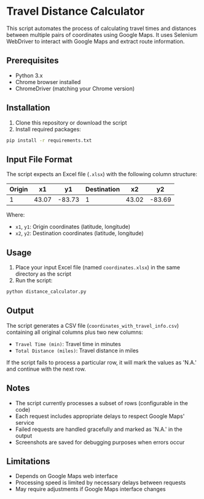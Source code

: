 # Travel Distance Calculator

This script automates the process of calculating travel times and distances between multiple pairs of coordinates using Google Maps. It uses Selenium WebDriver to interact with Google Maps and extract route information.

## Prerequisites

- Python 3.x
- Chrome browser installed
- ChromeDriver (matching your Chrome version)

## Installation

1. Clone this repository or download the script
2. Install required packages:
```bash
pip install -r requirements.txt
```

## Input File Format

The script expects an Excel file (`.xlsx`) with the following column structure:

| Origin | x1    | y1     | Destination | x2    | y2     |
|--------|-------|--------|-------------|-------|---------|
| 1      | 43.07 | -83.73 | 1          | 43.02 | -83.69 |

Where:
- `x1`, `y1`: Origin coordinates (latitude, longitude)
- `x2`, `y2`: Destination coordinates (latitude, longitude)

## Usage

1. Place your input Excel file (named `coordinates.xlsx`) in the same directory as the script
2. Run the script:
```bash
python distance_calculator.py
```

## Output

The script generates a CSV file (`coordinates_with_travel_info.csv`) containing all original columns plus two new columns:
- `Travel Time (min)`: Travel time in minutes
- `Total Distance (miles)`: Travel distance in miles

If the script fails to process a particular row, it will mark the values as 'N.A.' and continue with the next row.

## Notes

- The script currently processes a subset of rows (configurable in the code)
- Each request includes appropriate delays to respect Google Maps' service
- Failed requests are handled gracefully and marked as 'N.A.' in the output
- Screenshots are saved for debugging purposes when errors occur

## Limitations

- Depends on Google Maps web interface
- Processing speed is limited by necessary delays between requests
- May require adjustments if Google Maps interface changes 
